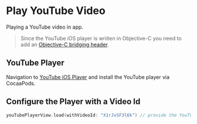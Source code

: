 # Play YouTube Video

Playing a YouTube video in app.

> Since the YouTube iOS player is wriiten in Objective-C you need to add an [Objective-C bridging header](https://www.hackingwithswift.com/example-code/language/how-to-create-an-objective-c-bridging-header-to-use-code-in-swift).

## YouTube Player 

Navigation to [YouTube iOS Player](https://github.com/youtube/youtube-ios-player-helper) and install the YouTube player via CocaaPods.

## Configure the Player with a Video Id 

```swift 
youTubePlayerView.load(withVideoId: "X1rJvSF3l6k") // provide the YouTube video id
```
